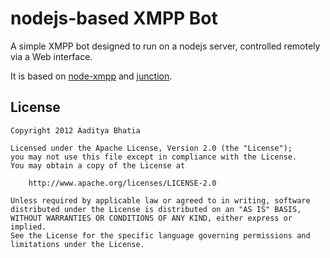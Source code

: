 # nodejs-based XMPP Bot

A simple XMPP bot designed to run on a nodejs server, controlled remotely via a Web interface.

It is based on [node-xmpp](https://github.com/astro/node-xmpp) and [junction](https://github.com/jaredhanson/junction).

## License

	Copyright 2012 Aaditya Bhatia

	Licensed under the Apache License, Version 2.0 (the "License");
	you may not use this file except in compliance with the License.
	You may obtain a copy of the License at

		http://www.apache.org/licenses/LICENSE-2.0

	Unless required by applicable law or agreed to in writing, software
	distributed under the License is distributed on an "AS IS" BASIS,
	WITHOUT WARRANTIES OR CONDITIONS OF ANY KIND, either express or implied.
	See the License for the specific language governing permissions and
	limitations under the License.

